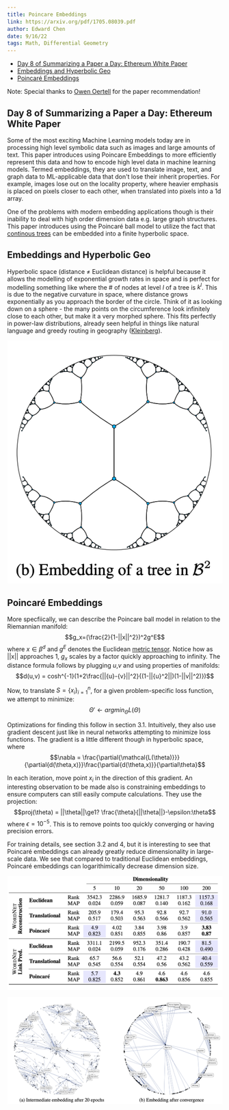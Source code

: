 ```yaml
---
title: Poincare Embeddings
link: https://arxiv.org/pdf/1705.08039.pdf
author: Edward Chen
date: 9/16/22
tags: Math, Differential Geometry
---
```


- [Day 8 of Summarizing a Paper a Day: Ethereum White Paper](#day-8-of-summarizing-a-paper-a-day-ethereum-white-paper)
- [Embeddings and Hyperbolic Geo](#embeddings-and-hyperbolic-geo)
- [Poincaré Embeddings](#poincaré-embeddings)

Note: Special thanks to [Owen Oertell](https://owenoertell.net/) for the paper recommendation!

## Day 8 of Summarizing a Paper a Day: Ethereum White Paper

Some of the most exciting Machine Learning models today are in processing high level symbolic data such as images and large amounts of text. This paper introduces using Poincare Embeddings to more efficiently represent this data and how to encode high level data in machine learning models. Termed embeddings, they are used to translate image, text, and graph data to ML-applicable data that don't lose their inherit properties. For example, images lose out on the locality property, where heavier emphasis is placed on pixels closer to each other, when translated into pixels into a 1d array.

One of the problems with modern embedding applications though is their inability to deal with high order dimension data e.g. large graph structures. This paper introduces using the Poincaré ball model to utilize the fact that [continous trees](https://www.geeksforgeeks.org/continuous-tree/) can be embedded into a finite hyperbolic space.

## Embeddings and Hyperbolic Geo

Hyperbolic space (distance $\ne$ Euclidean distance) is helpful because it allows the modelling of exponential growth rates in space and is perfect for modelling something like where the # of nodes at level $l$ of a tree is $k^l$. This is due to the negative curvature in space, where distance grows exponentially as you approach the border of the circle. Think of it as looking down on a sphere - the many points on the circumference look infinitely close to each other, but make it a very morphed sphere. This fits perfectly in power-law distributions, already seen helpful in things like natural language and greedy routing in geography ([Kleinberg](https://en.wikipedia.org/wiki/Small-world_routing)).

![](img/09_16_Poincare_Embeddings_1.png)

## Poincaré Embeddings

More specfiically, we can describe the Poincare ball model in relation to the Riemannian manifold: $$g_x=(\frac{2}{1-||x||^2})^2g^E$$ where $x\in \beta^d$ and $g^E$ denotes the Euclidean [metric tensor](https://www.youtube.com/watch?v=Hf-BxbtCg_A&ab_channel=Dialect). Notice how as ||x|| approaches 1, $g_x$ scales by a factor quickly approaching to infinity. The distance formula follows by plugging $u$,$v$ and using properties of manifolds: $$d(u,v) = cosh^{-1}(1+2\frac{||{u}-{v}||^2}{(1-||{u}^2||)(1-||v||^2)})$$

Now, to translate $S={\{x_i\}}_{i=1}^n$, for a given problem-specific loss function, we attempt to minimize: $$\Theta'\leftarrow argmin_\Theta L(\Theta)$$

Optimizations for finding this follow in section 3.1. Intuitively, they also use gradient descent just like in neural networks attempting to minimize loss functions. The gradient is a little different though in hyperbolic space, where $$\nabla = \frac{\partial{\mathcal{L(\theta)}}}{\partial{d(\theta,x)}}\frac{\partial{d(\theta,x)}}{\partial\theta}$$

In each iteration, move point $x_i$ in the direction of this gradient. An interesting observation to be made also is constraining embeddings to ensure computers can still easily compute calculations. They use the projection: $$proj(\theta) = ||\theta||\ge1? \frac{\theta}{||\theta||}-\epsilon:\theta$$
where $\epsilon=10^{-5}$. This is to remove points too quickly converging or having precision errors. 

For training details, see section $3.2$ and $4$, but it is interesting to see that Poincaré embeddings can already greatly reduce dimensionality in large-scale data. We see that compared to traditional Euclidean embeddings, Poincaré embeddings can logarithimically decrease dimension size.  

![](img/09_16_Poincare_Embeddings_2.png)

![](img/09_16_Poincare_Embeddings_3.png)
